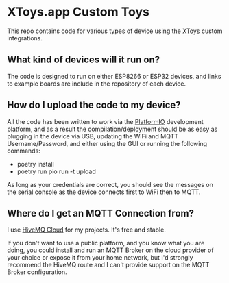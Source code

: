 # XToys.app Custom Toys

This repo contains code for various types of device using the [XToys](https://xtoys.app) custom integrations.

## What kind of devices will it run on?

The code is designed to run on either ESP8266 or ESP32 devices, and links to example boards are include in the repository of each device.

## How do I upload the code to my device?

All the code has been written to work via the [PlatformIO](https://platformio.org) development platform, and as a result the compilation/deployment should be as easy as plugging in the device via USB, updating the WiFi and MQTT Username/Password, and either using the GUI or running the following commands:

   * poetry install
   * poetry run pio run -t upload

As long as your credentials are correct, you should see the messages on the serial console as the device connects first to WiFi then to MQTT.

## Where do I get an MQTT Connection from?

I use [HiveMQ Cloud](https://www.hivemq.com/mqtt-cloud-broker/) for my projects.  It's free and stable.

If you don't want to use a public platform, and you know what you are doing, you could install and run an MQTT Broker on the cloud provider of your choice or expose it from your home network, but I'd strongly recommend the HiveMQ route and I can't provide support on the MQTT Broker configuration.
